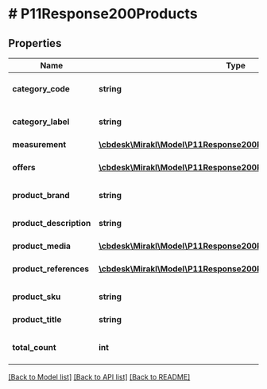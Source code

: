 # # P11Response200Products

## Properties

Name | Type | Description | Notes
------------ | ------------- | ------------- | -------------
**category_code** | **string** | Code of the product category | [optional]
**category_label** | **string** | Label of the product category | [optional]
**measurement** | [**\cbdesk\Mirakl\Model\P11Response200ProductsMeasurement**](P11Response200ProductsMeasurement.md) |  | [optional]
**offers** | [**\cbdesk\Mirakl\Model\P11Response200ProductsOffers[]**](P11Response200ProductsOffers.md) | List of offers for the product | [optional]
**product_brand** | **string** | Brand of the product | [optional]
**product_description** | **string** | Description of the product | [optional]
**product_media** | [**\cbdesk\Mirakl\Model\P11Response200ProductsProductMedia**](P11Response200ProductsProductMedia.md) |  | [optional]
**product_references** | [**\cbdesk\Mirakl\Model\P11Response200ProductsProductReferences[]**](P11Response200ProductsProductReferences.md) | List of product&#39;s references | [optional]
**product_sku** | **string** | SKU of the product | [optional]
**product_title** | **string** | Title of the product | [optional]
**total_count** | **int** | Number of offers for this product | [optional]

[[Back to Model list]](../../README.md#models) [[Back to API list]](../../README.md#endpoints) [[Back to README]](../../README.md)
